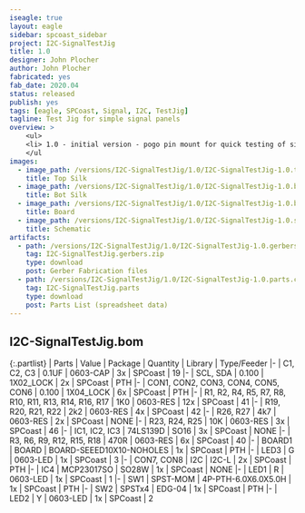 ```yaml
---
iseagle: true
layout: eagle
sidebar: spcoast_sidebar
project: I2C-SignalTestJig
title: 1.0
designer: John Plocher
author: John Plocher
fabricated: yes
fab_date: 2020.04
status: released
publish: yes
tags: [eagle, SPCoast, Signal, I2C, TestJig]
tagline: Test Jig for simple signal panels
overview: >
    <ul>
    <li> 1.0 - initial version - pogo pin mount for quick testing of simple signal panels </li>
    </ul
images:
  - image_path: /versions/I2C-SignalTestJig/1.0/I2C-SignalTestJig-1.0.top.brd.png
    title: Top Silk
  - image_path: /versions/I2C-SignalTestJig/1.0/I2C-SignalTestJig-1.0.bot.brd.png
    title: Bot Silk
  - image_path: /versions/I2C-SignalTestJig/1.0/I2C-SignalTestJig-1.0.brd.png
    title: Board
  - image_path: /versions/I2C-SignalTestJig/1.0/I2C-SignalTestJig-1.0.sch.png
    title: Schematic
artifacts:
  - path: /versions/I2C-SignalTestJig/1.0/I2C-SignalTestJig-1.0.gerbers.zip
    tag: I2C-SignalTestJig.gerbers.zip
    type: download
    post: Gerber Fabrication files
  - path: /versions/I2C-SignalTestJig/1.0/I2C-SignalTestJig-1.0.parts.csv
    tag: I2C-SignalTestJig.parts
    type: download
    post: Parts List (spreadsheet data)
---
```


## I2C-SignalTestJig.bom

{:.partlist}
| Parts | Value | Package | Quantity | Library | Type/Feeder
|-
| C1, C2, C3 | 0.1UF | 0603-CAP | 3x | SPCoast | 19
|-
| SCL, SDA | 0.100 | 1X02_LOCK | 2x | SPCoast | PTH
|-
| CON1, CON2, CON3, CON4, CON5, CON6 | 0.100 | 1X04_LOCK | 6x | SPCoast | PTH
|-
| R1, R2, R4, R5, R7, R8, R10, R11, R13, R14, R16, R17 | 1K0 | 0603-RES | 12x | SPCoast | 41
|-
| R19, R20, R21, R22 | 2k2 | 0603-RES | 4x | SPCoast | 42
|-
| R26, R27 | 4k7 | 0603-RES | 2x | SPCoast | NONE
|-
| R23, R24, R25 | 10K | 0603-RES | 3x | SPCoast | 46
|-
| IC1, IC2, IC3 | 74LS139D | SO16 | 3x | SPCoast | NONE
|-
| R3, R6, R9, R12, R15, R18 | 470R | 0603-RES | 6x | SPCoast | 40
|-
| BOARD1 | BOARD | BOARD-SEEED10X10-NOHOLES | 1x | SPCoast | PTH
|-
| LED3 | G | 0603-LED | 1x | SPCoast | 3
|-
| CON7, CON8 | I2C | I2C-L | 2x | SPCoast | PTH
|-
| IC4 | MCP23017SO | SO28W | 1x | SPCoast | NONE
|-
| LED1 | R | 0603-LED | 1x | SPCoast | 1
|-
| SW1 | SPST-MOM | 4P-PTH-6.0X6.0X5.0H | 1x | SPCoast | PTH
|-
| SW2 | SPSTx4 | EDG-04 | 1x | SPCoast | PTH
|-
| LED2 | Y | 0603-LED | 1x | SPCoast | 2
